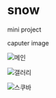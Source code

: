 # snow
mini project

caputer image

![메인](https://user-images.githubusercontent.com/88028283/144372286-0c864b40-8c75-47a0-9a42-1354ea3bfd24.PNG)

![갤러리](https://user-images.githubusercontent.com/88028283/144372739-880bd25e-f452-4e55-999b-0321a9bb86a5.PNG)


![스쿠바](https://user-images.githubusercontent.com/88028283/144373117-2753032d-1c9e-4f9e-99a5-6294d69cd868.PNG)
